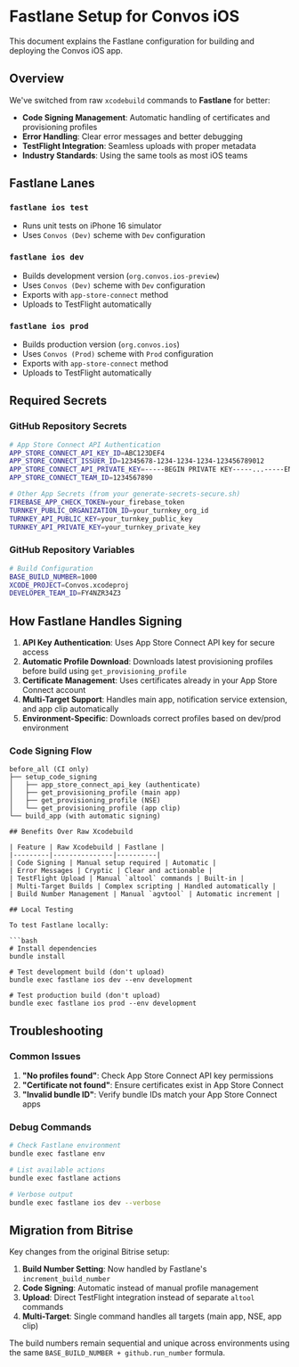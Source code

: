 # Fastlane Setup for Convos iOS

This document explains the Fastlane configuration for building and deploying the Convos iOS app.

## Overview

We've switched from raw `xcodebuild` commands to **Fastlane** for better:
- **Code Signing Management**: Automatic handling of certificates and provisioning profiles
- **Error Handling**: Clear error messages and better debugging
- **TestFlight Integration**: Seamless uploads with proper metadata
- **Industry Standards**: Using the same tools as most iOS teams

## Fastlane Lanes

### `fastlane ios test`
- Runs unit tests on iPhone 16 simulator
- Uses `Convos (Dev)` scheme with `Dev` configuration

### `fastlane ios dev`
- Builds development version (`org.convos.ios-preview`)
- Uses `Convos (Dev)` scheme with `Dev` configuration
- Exports with `app-store-connect` method
- Uploads to TestFlight automatically

### `fastlane ios prod`
- Builds production version (`org.convos.ios`)
- Uses `Convos (Prod)` scheme with `Prod` configuration
- Exports with `app-store-connect` method
- Uploads to TestFlight automatically

## Required Secrets

### GitHub Repository Secrets
```bash
# App Store Connect API Authentication
APP_STORE_CONNECT_API_KEY_ID=ABC123DEF4
APP_STORE_CONNECT_ISSUER_ID=12345678-1234-1234-1234-123456789012
APP_STORE_CONNECT_API_PRIVATE_KEY=-----BEGIN PRIVATE KEY-----...-----END PRIVATE KEY-----
APP_STORE_CONNECT_TEAM_ID=1234567890

# Other App Secrets (from your generate-secrets-secure.sh)
FIREBASE_APP_CHECK_TOKEN=your_firebase_token
TURNKEY_PUBLIC_ORGANIZATION_ID=your_turnkey_org_id
TURNKEY_API_PUBLIC_KEY=your_turnkey_public_key
TURNKEY_API_PRIVATE_KEY=your_turnkey_private_key
```

### GitHub Repository Variables
```bash
# Build Configuration
BASE_BUILD_NUMBER=1000
XCODE_PROJECT=Convos.xcodeproj
DEVELOPER_TEAM_ID=FY4NZR34Z3
```

## How Fastlane Handles Signing

1. **API Key Authentication**: Uses App Store Connect API key for secure access
2. **Automatic Profile Download**: Downloads latest provisioning profiles before build using `get_provisioning_profile`
3. **Certificate Management**: Uses certificates already in your App Store Connect account
4. **Multi-Target Support**: Handles main app, notification service extension, and app clip automatically
5. **Environment-Specific**: Downloads correct profiles based on dev/prod environment

### Code Signing Flow

```
before_all (CI only)
├── setup_code_signing
│   ├── app_store_connect_api_key (authenticate)
│   ├── get_provisioning_profile (main app)
│   ├── get_provisioning_profile (NSE)
│   └── get_provisioning_profile (app clip)
└── build_app (with automatic signing)

## Benefits Over Raw Xcodebuild

| Feature | Raw Xcodebuild | Fastlane |
|---------|---------------|----------|
| Code Signing | Manual setup required | Automatic |
| Error Messages | Cryptic | Clear and actionable |
| TestFlight Upload | Manual `altool` commands | Built-in |
| Multi-Target Builds | Complex scripting | Handled automatically |
| Build Number Management | Manual `agvtool` | Automatic increment |

## Local Testing

To test Fastlane locally:

```bash
# Install dependencies
bundle install

# Test development build (don't upload)
bundle exec fastlane ios dev --env development

# Test production build (don't upload)
bundle exec fastlane ios prod --env development
```

## Troubleshooting

### Common Issues

1. **"No profiles found"**: Check App Store Connect API key permissions
2. **"Certificate not found"**: Ensure certificates exist in App Store Connect
3. **"Invalid bundle ID"**: Verify bundle IDs match your App Store Connect apps

### Debug Commands

```bash
# Check Fastlane environment
bundle exec fastlane env

# List available actions
bundle exec fastlane actions

# Verbose output
bundle exec fastlane ios dev --verbose
```

## Migration from Bitrise

Key changes from the original Bitrise setup:

1. **Build Number Setting**: Now handled by Fastlane's `increment_build_number`
2. **Code Signing**: Automatic instead of manual profile management
3. **Upload**: Direct TestFlight integration instead of separate `altool` commands
4. **Multi-Target**: Single command handles all targets (main app, NSE, app clip)

The build numbers remain sequential and unique across environments using the same `BASE_BUILD_NUMBER + github.run_number` formula.
